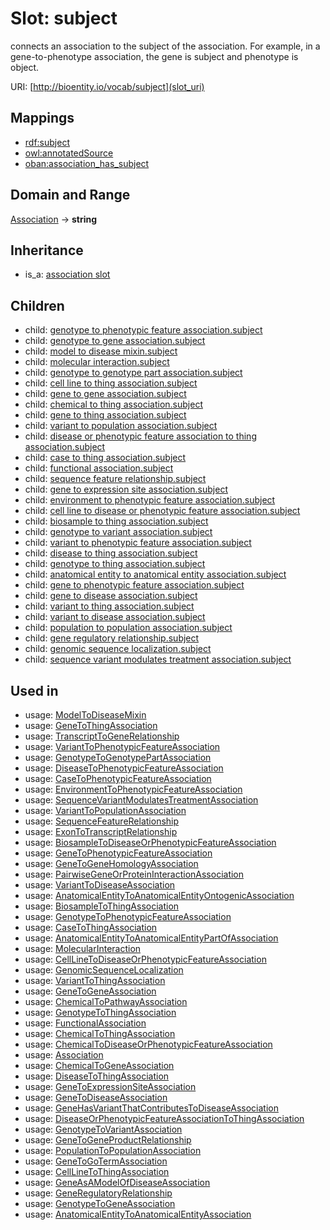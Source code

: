 # Slot: subject


connects an association to the subject of the association. For example, in a gene-to-phenotype association, the gene is subject and phenotype is object.

URI: [http://bioentity.io/vocab/subject](slot_uri)
## Mappings

 * [rdf:subject](http://purl.obolibrary.org/obo/rdf_subject)
 * [owl:annotatedSource](http://purl.obolibrary.org/obo/owl_annotatedSource)
 * [oban:association_has_subject](http://purl.obolibrary.org/obo/oban_association_has_subject)
## Domain and Range

[Association](Association.md) -> **string**
## Inheritance

 *  is_a: [association slot](association_slot.md)
## Children

 *  child: [genotype to phenotypic feature association.subject](genotype_to_phenotypic_feature_association_subject.md)
 *  child: [genotype to gene association.subject](genotype_to_gene_association_subject.md)
 *  child: [model to disease mixin.subject](model_to_disease_mixin_subject.md)
 *  child: [molecular interaction.subject](molecular_interaction_subject.md)
 *  child: [genotype to genotype part association.subject](genotype_to_genotype_part_association_subject.md)
 *  child: [cell line to thing association.subject](cell_line_to_thing_association_subject.md)
 *  child: [gene to gene association.subject](gene_to_gene_association_subject.md)
 *  child: [chemical to thing association.subject](chemical_to_thing_association_subject.md)
 *  child: [gene to thing association.subject](gene_to_thing_association_subject.md)
 *  child: [variant to population association.subject](variant_to_population_association_subject.md)
 *  child: [disease or phenotypic feature association to thing association.subject](disease_or_phenotypic_feature_association_to_thing_association_subject.md)
 *  child: [case to thing association.subject](case_to_thing_association_subject.md)
 *  child: [functional association.subject](functional_association_subject.md)
 *  child: [sequence feature relationship.subject](sequence_feature_relationship_subject.md)
 *  child: [gene to expression site association.subject](gene_to_expression_site_association_subject.md)
 *  child: [environment to phenotypic feature association.subject](environment_to_phenotypic_feature_association_subject.md)
 *  child: [cell line to disease or phenotypic feature association.subject](cell_line_to_disease_or_phenotypic_feature_association_subject.md)
 *  child: [biosample to thing association.subject](biosample_to_thing_association_subject.md)
 *  child: [genotype to variant association.subject](genotype_to_variant_association_subject.md)
 *  child: [variant to phenotypic feature association.subject](variant_to_phenotypic_feature_association_subject.md)
 *  child: [disease to thing association.subject](disease_to_thing_association_subject.md)
 *  child: [genotype to thing association.subject](genotype_to_thing_association_subject.md)
 *  child: [anatomical entity to anatomical entity association.subject](anatomical_entity_to_anatomical_entity_association_subject.md)
 *  child: [gene to phenotypic feature association.subject](gene_to_phenotypic_feature_association_subject.md)
 *  child: [gene to disease association.subject](gene_to_disease_association_subject.md)
 *  child: [variant to thing association.subject](variant_to_thing_association_subject.md)
 *  child: [variant to disease association.subject](variant_to_disease_association_subject.md)
 *  child: [population to population association.subject](population_to_population_association_subject.md)
 *  child: [gene regulatory relationship.subject](gene_regulatory_relationship_subject.md)
 *  child: [genomic sequence localization.subject](genomic_sequence_localization_subject.md)
 *  child: [sequence variant modulates treatment association.subject](sequence_variant_modulates_treatment_association_subject.md)
## Used in

 *  usage: [ModelToDiseaseMixin](ModelToDiseaseMixin.md)
 *  usage: [GeneToThingAssociation](GeneToThingAssociation.md)
 *  usage: [TranscriptToGeneRelationship](TranscriptToGeneRelationship.md)
 *  usage: [VariantToPhenotypicFeatureAssociation](VariantToPhenotypicFeatureAssociation.md)
 *  usage: [GenotypeToGenotypePartAssociation](GenotypeToGenotypePartAssociation.md)
 *  usage: [DiseaseToPhenotypicFeatureAssociation](DiseaseToPhenotypicFeatureAssociation.md)
 *  usage: [CaseToPhenotypicFeatureAssociation](CaseToPhenotypicFeatureAssociation.md)
 *  usage: [EnvironmentToPhenotypicFeatureAssociation](EnvironmentToPhenotypicFeatureAssociation.md)
 *  usage: [SequenceVariantModulatesTreatmentAssociation](SequenceVariantModulatesTreatmentAssociation.md)
 *  usage: [VariantToPopulationAssociation](VariantToPopulationAssociation.md)
 *  usage: [SequenceFeatureRelationship](SequenceFeatureRelationship.md)
 *  usage: [ExonToTranscriptRelationship](ExonToTranscriptRelationship.md)
 *  usage: [BiosampleToDiseaseOrPhenotypicFeatureAssociation](BiosampleToDiseaseOrPhenotypicFeatureAssociation.md)
 *  usage: [GeneToPhenotypicFeatureAssociation](GeneToPhenotypicFeatureAssociation.md)
 *  usage: [GeneToGeneHomologyAssociation](GeneToGeneHomologyAssociation.md)
 *  usage: [PairwiseGeneOrProteinInteractionAssociation](PairwiseGeneOrProteinInteractionAssociation.md)
 *  usage: [VariantToDiseaseAssociation](VariantToDiseaseAssociation.md)
 *  usage: [AnatomicalEntityToAnatomicalEntityOntogenicAssociation](AnatomicalEntityToAnatomicalEntityOntogenicAssociation.md)
 *  usage: [BiosampleToThingAssociation](BiosampleToThingAssociation.md)
 *  usage: [GenotypeToPhenotypicFeatureAssociation](GenotypeToPhenotypicFeatureAssociation.md)
 *  usage: [CaseToThingAssociation](CaseToThingAssociation.md)
 *  usage: [AnatomicalEntityToAnatomicalEntityPartOfAssociation](AnatomicalEntityToAnatomicalEntityPartOfAssociation.md)
 *  usage: [MolecularInteraction](MolecularInteraction.md)
 *  usage: [CellLineToDiseaseOrPhenotypicFeatureAssociation](CellLineToDiseaseOrPhenotypicFeatureAssociation.md)
 *  usage: [GenomicSequenceLocalization](GenomicSequenceLocalization.md)
 *  usage: [VariantToThingAssociation](VariantToThingAssociation.md)
 *  usage: [GeneToGeneAssociation](GeneToGeneAssociation.md)
 *  usage: [ChemicalToPathwayAssociation](ChemicalToPathwayAssociation.md)
 *  usage: [GenotypeToThingAssociation](GenotypeToThingAssociation.md)
 *  usage: [FunctionalAssociation](FunctionalAssociation.md)
 *  usage: [ChemicalToThingAssociation](ChemicalToThingAssociation.md)
 *  usage: [ChemicalToDiseaseOrPhenotypicFeatureAssociation](ChemicalToDiseaseOrPhenotypicFeatureAssociation.md)
 *  usage: [Association](Association.md)
 *  usage: [ChemicalToGeneAssociation](ChemicalToGeneAssociation.md)
 *  usage: [DiseaseToThingAssociation](DiseaseToThingAssociation.md)
 *  usage: [GeneToExpressionSiteAssociation](GeneToExpressionSiteAssociation.md)
 *  usage: [GeneToDiseaseAssociation](GeneToDiseaseAssociation.md)
 *  usage: [GeneHasVariantThatContributesToDiseaseAssociation](GeneHasVariantThatContributesToDiseaseAssociation.md)
 *  usage: [DiseaseOrPhenotypicFeatureAssociationToThingAssociation](DiseaseOrPhenotypicFeatureAssociationToThingAssociation.md)
 *  usage: [GenotypeToVariantAssociation](GenotypeToVariantAssociation.md)
 *  usage: [GeneToGeneProductRelationship](GeneToGeneProductRelationship.md)
 *  usage: [PopulationToPopulationAssociation](PopulationToPopulationAssociation.md)
 *  usage: [GeneToGoTermAssociation](GeneToGoTermAssociation.md)
 *  usage: [CellLineToThingAssociation](CellLineToThingAssociation.md)
 *  usage: [GeneAsAModelOfDiseaseAssociation](GeneAsAModelOfDiseaseAssociation.md)
 *  usage: [GeneRegulatoryRelationship](GeneRegulatoryRelationship.md)
 *  usage: [GenotypeToGeneAssociation](GenotypeToGeneAssociation.md)
 *  usage: [AnatomicalEntityToAnatomicalEntityAssociation](AnatomicalEntityToAnatomicalEntityAssociation.md)
